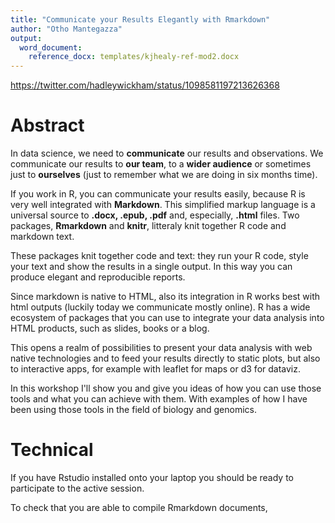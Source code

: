 ```yaml
---
title: "Communicate your Results Elegantly with Rmarkdown"
author: "Otho Mantegazza"
output:
  word_document:
    reference_docx: templates/kjhealy-ref-mod2.docx
---
```


https://twitter.com/hadleywickham/status/1098581197213626368

# Abstract

In data science, we need to **communicate** our results and observations. We communicate our results to **our team**, to a **wider audience** or sometimes  just to **ourselves** (just to remember what we are doing in six months time).

If you work in R, you can communicate your results easily, because R is very well integrated with **Markdown**. This simplified markup language is a universal source to **.docx, .epub, .pdf** and, especially, **.html** files. Two packages, **Rmarkdown** and **knitr**, litteraly knit together R code and markdown text.

These packages knit together code and text: they run your R code, style your text and show the results in a single output. In this way you can produce elegant and reproducible reports.

Since markdown is native to HTML, also its integration in R works best with html outputs (luckily today we communicate mostly online). R has a wide ecosystem of packages that you can use to integrate your data analysis into HTML products, such as slides, books or a blog.

This opens a realm of possibilities to present your data analysis with web native technologies and to feed your results directly to static plots, but also to interactive apps, for example with leaflet for maps or d3 for dataviz.

In this workshop I'll show you and give you ideas of how you can use those tools and what you can achieve with them. With examples of how I have been using those tools in the field of biology and genomics.

# Technical

If you have Rstudio installed onto your laptop you should be ready to participate to the active session.

To check that you are able to compile Rmarkdown documents, 
